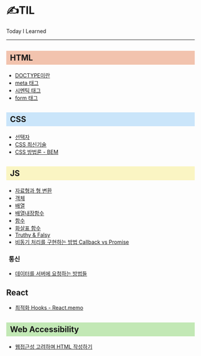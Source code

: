 # ✍TIL

Today I Learned

---

<h2 style="background-color:#f2c3ae; padding:6px 0 6px 10px">HTML</h2>

- <a href="HTML\DOCTYPE이란.md">DOCTYPE이란</a>
- <a href="HTML\meta태그.md">meta 태그</a>
- <a href="HTML\시멘틱태그.md">시멘틱 태그</a>
- <a href="HTML\form태그.md">form 태그</a>

<h2 style="background-color:#cae5fa; padding:6px 0 6px 10px">CSS</h2>

- <a href="CSS\선택자.md">선택자</a>
- <a href="CSS\CSS 최신기술.md">CSS 최신기술</a>
- <a href="CSS\CSS 방법론 - BEM.md">CSS 방법론 - BEM</a>

<h2 style="background-color:#faf5c3; padding:6px 0 6px 10px">JS</h2>

- <a href="JS\자료형과 형 변환.md">자료형과 형 변환</a>
- <a href="JS\객체.md">객체</a>
- <a href="JS\배열.md">배열</a>
- <a href="JS\배열내장함수.md">배열내장함수</a>
- <a href="JS\함수.md">함수</a>
- <a href="JS\화살표 함수.md">화살표 함수</a>
- <a href="JS\Truthy & Falsy.md">Truthy & Falsy</a>
- <a href="JS\비동기 처리를 구현하는 방법 Callback vs Promise.md">비동기 처리를 구현하는 방법 Callback vs Promise</a>

<h3 style="text-indent:0.4em">통신</h3>

- <a href="JS\통신\데이터를 서버에 요청하는 방법들.md">데이터를 서버에 요청하는 방법들</a>

<h2>React</h2>

- <a href="React\최적화 Hooks - React.memo.md">최적화 Hooks - React.memo</a>

<h2 style="background-color:#c2e8b5; padding:6px 0 6px 10px"> Web Accessibility </h2>

- <a href="Accessibility\웹접근성 고려하며 HTML 작성하기.md">웹접근성 고려하며 HTML 작성하기</a>

